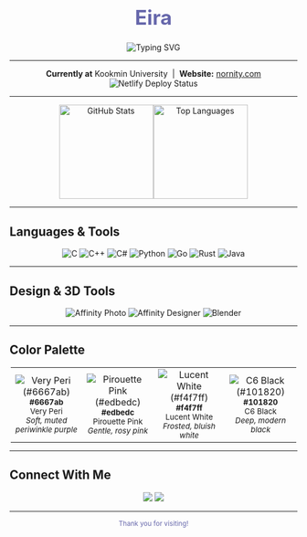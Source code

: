 <!-- Profile Header -->
<h1 align="center" style="font-size: 2.5em; color: #6667ab;">Eira</h1>

<p align="center">
  <img src="https://readme-typing-svg.demolab.com?font=Fira+Code&duration=3000&pause=1000&color=6667AB&center=true&vCenter=true&multiline=true&width=1100&height=60&lines=Welcome+to+my+GitHub!;Building+beautiful+code+and+art;Always+learning+something+new" alt="Typing SVG" />
</p>

---

<div align="center">
  <b>Currently at</b> Kookmin University</a> &nbsp;|&nbsp;
  <b>Website:</b> <a href="https://nornity.com/">nornity.com</a>
  <br>
  <img src="https://api.netlify.com/api/v1/badges/35d36650-af62-4831-8a29-92ae12631df2/deploy-status" alt="Netlify Deploy Status" />
</div>

---

<!-- GitHub Stats -->
<div align="center" style="display: flex; flex-wrap: wrap; justify-content: center;">
  <a href="https://github.com/anuraghazra/github-readme-stats">
    <img height="165" src="https://github-readme-stats.vercel.app/api?username=SkuldNorniern&show_icons=true&title_color=6667ab&text_color=101820&icon_color=6667ab&bg_color=45,f4f7ff,edbedc&hide_border=true&border_radius=16" alt="GitHub Stats"/>
  </a>
  <a href="https://github.com/anuraghazra/github-readme-stats">
    <img height="165" src="https://github-readme-stats.vercel.app/api/top-langs/?username=SkuldNorniern&langs_count=8&layout=compact&show_icons=true&title_color=6667ab&text_color=101820&icon_color=6667ab&bg_color=45,f4f7ff,edbedc&hide_border=true&border_radius=16" alt="Top Languages"/>
  </a>
</div>

---

## Languages & Tools
<p align="center">
  <img alt="C" src="https://img.shields.io/badge/c-%2300599C.svg?&style=for-the-badge&logo=c&logoColor=white"/>
  <img alt="C++" src="https://img.shields.io/badge/c++-%2300599C.svg?&style=for-the-badge&logo=c%2B%2B&logoColor=white"/>
  <img alt="C#" src="https://img.shields.io/badge/c%23-%23239120.svg?&style=for-the-badge&logo=c-sharp&logoColor=white"/>
  <img alt="Python" src="https://img.shields.io/badge/python-%2314354C.svg?&style=for-the-badge&logo=python&logoColor=white"/>
  <img alt="Go" src="https://img.shields.io/badge/go-%2300ADD8.svg?&style=for-the-badge&logo=go&logoColor=white"/>
  <img alt="Rust" src="https://img.shields.io/badge/Rust-black?style=for-the-badge&logo=rust&logoColor=#E57324"/>
  <img alt="Java" src="https://img.shields.io/badge/Java-ED8B00?style=for-the-badge&logo=java&logoColor=white"/>
</p>

---

## Design & 3D Tools
<p align="center">
  <img alt="Affinity Photo" src="https://img.shields.io/badge/affinityphoto-%237E4DD2.svg?&style=for-the-badge&logo=affinity-photo&logoColor=white"/>
  <img alt="Affinity Designer" src="https://img.shields.io/badge/affinitydesigner-%231B72BE.svg?&style=for-the-badge&logo=affinity-designer&logoColor=white"/>
  <img alt="Blender" src="https://img.shields.io/badge/blender-%23F5792A.svg?&style=for-the-badge&logo=blender&logoColor=white"/>
</p>

---

## Color Palette

<table align="center" style="margin: 0 auto; min-width: 320px; max-width: 500px;">
  <tr>
    <td align="center" width="25%">
      <img src="https://img.shields.io/badge/Very%20Peri-6667ab?style=for-the-badge&labelColor=6667ab&logoColor=white" alt="Very Peri (#6667ab)"/><br/>
      <sub><b>#6667ab</b><br>Very Peri<br><i>Soft, muted periwinkle purple</i></sub>
    </td>
    <td align="center" width="25%">
      <img src="https://img.shields.io/badge/Pirouette%20Pink-edbedc?style=for-the-badge&labelColor=edbedc&logoColor=101820" alt="Pirouette Pink (#edbedc)"/><br/>
      <sub><b>#edbedc</b><br>Pirouette Pink<br><i>Gentle, rosy pink</i></sub>
    </td>
    <td align="center" width="25%">
      <img src="https://img.shields.io/badge/Lucent%20White-f4f7ff?style=for-the-badge&labelColor=f4f7ff&logoColor=101820" alt="Lucent White (#f4f7ff)"/><br/>
      <sub><b>#f4f7ff</b><br>Lucent White<br><i>Frosted, bluish white</i></sub>
    </td>
    <td align="center" width="25%">
      <img src="https://img.shields.io/badge/C6%20Black-101820?style=for-the-badge&labelColor=101820&logoColor=white" alt="C6 Black (#101820)"/><br/>
      <sub><b>#101820</b><br>C6 Black<br><i>Deep, modern black</i></sub>
    </td>
  </tr>
</table>

---

## Connect With Me

<p align="center">
  <a href="https://nornity.com/"><img src="https://img.shields.io/badge/Website-nornity.com-6667ab?style=flat-square&logo=About.me&logoColor=white"></a>
  <a href="mailto:eira@nornity.com"><img src="https://img.shields.io/badge/Email-Contact-101820?style=flat-square&logo=Gmail&logoColor=white"></a>
</p>

---

<p align="center" style="color: #6667ab;">
  <sub>Thank you for visiting!</sub>
</p>
